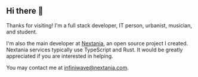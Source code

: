 ## Hi there 👋

Thanks for visiting! I'm a full stack developer, IT person, urbanist, musician, and student. 

I'm also the main developer at [Nextania](https://nextania.com), an open source project I created. Nextania services typically use TypeScript and Rust. It would be greatly appreciated if you are interested in helping.

You may contact me at infiniwave@nextania.com.

<!--
**infiniwave/infiniwave** is a ✨ _special_ ✨ repository because its `README.md` (this file) appears on your GitHub profile.

Here are some ideas to get you started:

- 🔭 I’m currently working on ...
- 🌱 I’m currently learning ...
- 👯 I’m looking to collaborate on ...
- 🤔 I’m looking for help with ...
- 💬 Ask me about ...
- 📫 How to reach me: ...
- 😄 Pronouns: ...
- ⚡ Fun fact: ...
-->
